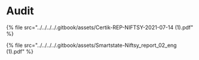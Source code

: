 # Audit

{% file src="../../../../.gitbook/assets/Certik-REP-NIFTSY-2021-07-14 (1).pdf" %}

{% file src="../../../../.gitbook/assets/Smartstate-Niftsy_report_02_eng (1).pdf" %}
